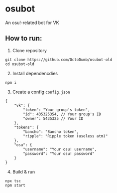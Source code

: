 # osubot
An osu!-related bot for VK

## How to run:

1. Clone repository

```
git clone https://github.com/OctoDumb/osubot-old
cd osubot-old
```

2. Install dependencdies

```
npm i
```

3. Create a config `config.json`
```jsonc
{
    "vk": {
        "token": "Your group's token",
        "id": 435325354, // Your group's ID
        "owner": 5435325 // Your ID
    },
    "tokens": {
        "bancho": "Bancho token",
        "ripple": "Ripple token (useless atm)"
    },
    "osu": {
        "username": "Your osu! username",
        "password": "Your osu! password"
    }
}
```

4. Build & run

```
npx tsc
npm start
```

